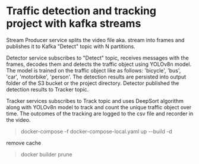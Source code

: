 # Traffic detection and tracking project with kafka streams

Stream Producer service splits the video file aka. stream into frames and publishes it to Kafka "Detect" topic with N partitions.

Detector service subscribes to "Detect" topic, receives messages with the frames, decodes them and detects the traffic object using YOLOv8n model. The model is trained on the traffic object like as follows: 'bicycle', 'bus', 'car', 'motorbike', 'person'.
The detection results are persisted into output folder of the S3 bucket or the project directory. 
Detector published the detection results to Tracker topic.

Tracker services subscribes to Track topic and uses DeepSort algorithm along with YOLOv8n model to track and count the unique traffic object over time. The outcomes of the tracking are logged to the csv file and recorder in the video.


> docker-compose -f docker-compose-local.yaml up --build -d

remove cache
> docker builder prune